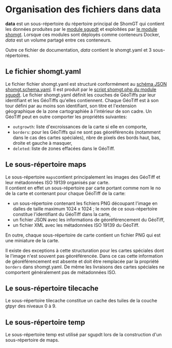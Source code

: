 # Organisation des fichiers dans data
**data** est un sous-répertoire du répertoire principal de ShomGT qui contient les données
 produites par le [module sgupdt](../sgupdt) et exploitées par [le module shomgt](../shomgt).
Lorsque ces modules sont déployés comme conteneurs Docker, *data* est un volume partagé entre ces conteneurs.

Outre ce fichier de documentation, *data* contient le shomgt.yaml et 3 sous-répertoires.

## Le fichier shomgt.yaml
Le fichier fichier shomgt.yaml est structuré conformément au [schéma JSON shomgt.schema.yaml](../sgupdt/shomgt.schema.yaml).
Il est produit
par le [script shomgt.php du module sgupdt](../sgupdt#shomgtphp---g%C3%A9n%C3%A8re-le-fichier-shomgtyaml).
Le fichier shomgt.yaml définit les couches de GéoTiffs par leur identifiant et les GéoTiffs qu'elles contiennent.
Chaque GéoTiff est à son tour défini par au moins son identifiant, son titre et l'extension géographique
de la zone cartographiée à l'intérieur de son cadre.
Un GéoTiff peut en outre comporter les propriétés suivantes:

- `outgrowth`: liste d'excroissances de la carte si elle en comporte,
- `borders`: pour les GéoTiffs qui ne sont pas géoréférencés (notamment dans le cas des cartes spéciales),
  nbre de pixels des bords haut, bas, droite et gauche à masquer,
- `deleted`: liste de zones effacées dans le GéoTiff.

## Le sous-répertoire maps
Le sous-répertoire `maps`contient principalement les images des GéoTiff et leur métadonnées ISO 19139 organisés par carte.   
Il contient en effet un sous-répertoire par carte portant comme nom le no de la carte
et contenant pour chaque GéoTiff de la carte:

- un sous-répertoire contenant les fichiers PNG découpant l'image en dalles de taille maximum 1024 x 1024 ;
  le nom de ce sous-répertoire constitue l'identifiant du GéoTiff dans la carte,
- un fichier JSON avec les informations de géoréférencement du GéoTiff,
- un fichier XML avec les métadonnées ISO 19139 du GéoTiff.

En outre, chaque sous-répertoire de carte contient un fichier PNG qui est une miniature de la carte.

Il existe des exceptions à cette structuration pour les cartes spéciales dont le l'image n'est souvent pas géoréférencée.
Dans ce cas cette information de géoréférencement est absente et doit être remplacée par la propriété `borders` dans shomgt.yaml.
De même les livraisons des cartes spéciales ne comportent généralement pas de métadonnées ISO.

## Le sous-répertoire tilecache
Le sous-répertoire tilecache constitue un cache des tuiles de la couche gtpyr des niveaux 0 à 9.

## Le sous-répertoire temp
Le sous-répertoire temp est utilisé par sgupdt lors de la construction d'un sous-répertoire de maps.
